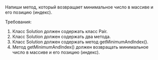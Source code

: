 
Напиши метод, который возвращает минимальное число в массиве и его позицию (индекс).


Требования:
1.	Класс Solution должен содержать класс Pair.
2.	Класс Solution должен содержать два метода.
3.	Класс Solution должен содержать метод getMinimumAndIndex().
4.	Метод getMinimumAndIndex() должен возвращать минимальное число в массиве и его позицию (индекс).


